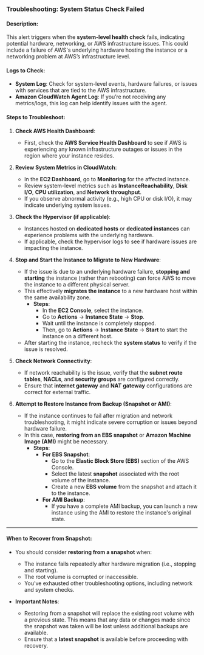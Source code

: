 ### Troubleshooting: System Status Check Failed

#### Description:
This alert triggers when the **system-level health check** fails, indicating potential hardware, networking, or AWS infrastructure issues. This could include a failure of AWS's underlying hardware hosting the instance or a networking problem at AWS’s infrastructure level.

#### Logs to Check:
- **System Log**: Check for system-level events, hardware failures, or issues with services that are tied to the AWS infrastructure.
- **Amazon CloudWatch Agent Log**: If you’re not receiving any metrics/logs, this log can help identify issues with the agent.

#### Steps to Troubleshoot:

1. **Check AWS Health Dashboard**:
   - First, check the **AWS Service Health Dashboard** to see if AWS is experiencing any known infrastructure outages or issues in the region where your instance resides.

2. **Review System Metrics in CloudWatch**:
   - In the **EC2 Dashboard**, go to **Monitoring** for the affected instance.
   - Review system-level metrics such as **InstanceReachability**, **Disk I/O**, **CPU utilization**, and **Network throughput**.
   - If you observe abnormal activity (e.g., high CPU or disk I/O), it may indicate underlying system issues.

3. **Check the Hypervisor (if applicable)**:
   - Instances hosted on **dedicated hosts** or **dedicated instances** can experience problems with the underlying hardware.
   - If applicable, check the hypervisor logs to see if hardware issues are impacting the instance.

4. **Stop and Start the Instance to Migrate to New Hardware**:
   - If the issue is due to an underlying hardware failure, **stopping and starting** the instance (rather than rebooting) can force AWS to move the instance to a different physical server.
   - This effectively **migrates the instance** to a new hardware host within the same availability zone.
     - **Steps**:
       - In the **EC2 Console**, select the instance.
       - Go to **Actions** → **Instance State** → **Stop**.
       - Wait until the instance is completely stopped.
       - Then, go to **Actions** → **Instance State** → **Start** to start the instance on a different host.
   - After starting the instance, recheck the **system status** to verify if the issue is resolved.

5. **Check Network Connectivity**:
   - If network reachability is the issue, verify that the **subnet route tables**, **NACLs**, and **security groups** are configured correctly.
   - Ensure that **internet gateway** and **NAT gateway** configurations are correct for external traffic.

6. **Attempt to Restore Instance from Backup (Snapshot or AMI)**:
   - If the instance continues to fail after migration and network troubleshooting, it might indicate severe corruption or issues beyond hardware failure.
   - In this case, **restoring from an EBS snapshot** or **Amazon Machine Image (AMI)** might be necessary.
     - **Steps**:
       - **For EBS Snapshot**:
         - Go to the **Elastic Block Store (EBS)** section of the AWS Console.
         - Select the latest **snapshot** associated with the root volume of the instance.
         - Create a new **EBS volume** from the snapshot and attach it to the instance.
       - **For AMI Backup**:
         - If you have a complete AMI backup, you can launch a new instance using the AMI to restore the instance's original state.

---

#### When to Recover from Snapshot:

- You should consider **restoring from a snapshot** when:
  - The instance fails repeatedly after hardware migration (i.e., stopping and starting).
  - The root volume is corrupted or inaccessible.
  - You’ve exhausted other troubleshooting options, including network and system checks.
  
- **Important Notes**:
  - Restoring from a snapshot will replace the existing root volume with a previous state. This means that any data or changes made since the snapshot was taken will be lost unless additional backups are available.
  - Ensure that a **latest snapshot** is available before proceeding with recovery.